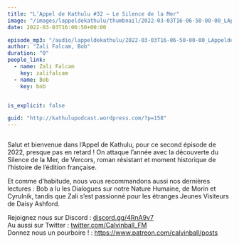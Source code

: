 ```yaml
---
title: "L’Appel de Kathulu #32 – Le Silence de la Mer"
image: "/images/lappeldekathulu/thumbnail/2022-03-03T16-06-50-00-00_LAppeldeKathulu32LeSilencedelaMer.jpg"
date: 2022-03-03T16:06:50+00:00

episode_mp3: "/audio/lappeldekathulu/2022-03-03T16-06-50-00-00_LAppeldeKathulu32LeSilencedelaMer.mp3"
author: "Zali Falcam, Bob"
duration: "0"
people_link: 
  - name: Zali Falcam
    key: zalifalcam
  - name: Bob
    key: bob


is_explicit: false

guid: "http://kathulupodcast.wordpress.com/?p=158"
---
```


<PodcastHeader/>

<!-- ECRIRE LA DESCRIPTION DE L'EPISODE SOUS CETTE LIGNE -->

 

<a href="" rel="nofollow"></a>
 



<img src="/resources/lappeldekathulu/2022-03-03T16-06-50-00-00_LAppeldeKathulu32LeSilencedelaMer/a32.jpg" alt="">



<p>Salut et bienvenue dans l’Appel de Kathulu, pour ce second épisode de 2022, presque pas en retard ! On attaque l’année avec la découverte du Silence de la Mer, de Vercors, roman résistant et moment historique de l’histoire de l’édition française.</p>



<p>Et comme d’habitude, nous vous recommandons aussi nos dernières lectures : Bob a lu les Dialogues sur notre Nature Humaine, de Morin et Cyrulnik, tandis que Zali s’est passionné pour les étranges Jeunes Visiteurs de Daisy Ashford.</p>



<p>Rejoignez nous sur Discord : <a href="https://gate.sc?url=http%3A%2F%2Fdiscord.gg%2F4RnA9v7&amp;token=57d69c-1-1611817446912" rel="nofollow">discord.gg/4RnA9v7</a><br>Au aussi sur Twitter : <a href="https://gate.sc?url=http%3A%2F%2Ftwitter.com%2FCalvinball_FM&amp;token=db7dc4-1-1611817446912" rel="nofollow">twitter.com/Calvinball_FM</a><br>Donnez nous un pourboire ! : <a href="https://www.patreon.com/calvinball/posts" rel="nofollow">https://www.patreon.com/calvinball/posts </a></p>


